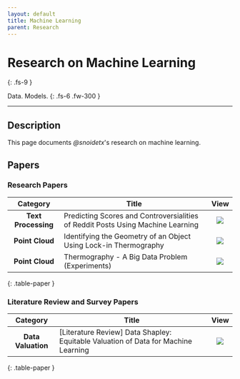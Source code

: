 ```yaml
---
layout: default
title: Machine Learning
parent: Research
---
```


# Research on Machine Learning
{: .fs-9 }

Data. Models.
{: .fs-6 .fw-300 }

---

## Description

This page documents *@snoidetx*'s research on machine learning.

## Papers

### Research Papers

| Category | Title | View |
| :-: | --- | :-: |
| **Text Processing** | Predicting Scores and Controversialities of Reddit Posts Using Machine Learning | [![](../img/icons/icon-view.png)](../predicting-scores-and/) |
| **Point Cloud** | Identifying the Geometry of an Object Using Lock-in Thermography | [![](../img/icons/icon-view.png)](../identifying-the-geometry/) |
| **Point Cloud** | Thermography - A Big Data Problem (Experiments) | [![](../img/icons/icon-view.png)](../thermography-a-big/) |
{: .table-paper }

### Literature Review and Survey Papers

| Category | Title | View |
| :-: | --- | :-: |
| **Data Valuation** | [Literature Review] Data Shapley: Equitable Valuation of Data for Machine Learning | [![](../img/icons/icon-view.png)](../data-shapley-equitable/) |
{: .table-paper }